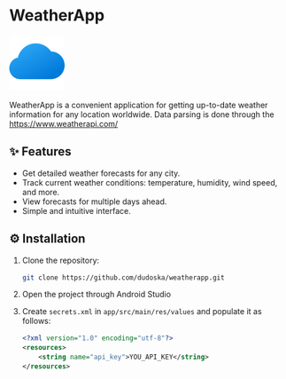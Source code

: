 # WeatherApp

![Weather App Logo](https://github.com/dudoska/WeatherApp/blob/main/app/src/main/res/drawable/logo.png?raw=true)

WeatherApp is a convenient application for getting up-to-date weather information for any location worldwide. Data parsing is done through the https://www.weatherapi.com/

## ✨ Features

- Get detailed weather forecasts for any city.
- Track current weather conditions: temperature, humidity, wind speed, and more.
- View forecasts for multiple days ahead.
- Simple and intuitive interface.

## ⚙️ Installation

1. Clone the repository:

    ```bash
    git clone https://github.com/dudoska/weatherapp.git
    ```

3. Open the project through Android Studio

2. Create `secrets.xml` in `app/src/main/res/values` and populate it as follows:

    ```xml
    <?xml version="1.0" encoding="utf-8"?>
    <resources>
        <string name="api_key">YOU_API_KEY</string>
    </resources>
    ```


